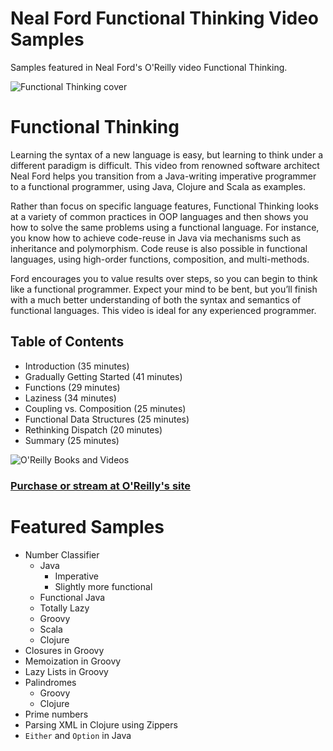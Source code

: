 Neal Ford Functional Thinking Video Samples
========================================

Samples featured in Neal Ford's O'Reilly video Functional Thinking.

![Functional Thinking cover](http://nealford.com/images/ft_video_cover.png)

# Functional Thinking
Learning the syntax of a new language is easy, but learning to think under a different paradigm is difficult. This video from renowned software architect Neal Ford helps you transition from a Java-writing imperative programmer to a functional programmer, using Java, Clojure and Scala as examples.

Rather than focus on specific language features, Functional Thinking looks at a variety of common practices in OOP languages and then shows you how to solve the same problems using a functional language. For instance, you know how to achieve code-reuse in Java via mechanisms such as inheritance and polymorphism. Code reuse is also possible in functional languages, using high-order functions, composition, and multi-methods.

Ford encourages you to value results over steps, so you can begin to
think like a functional programmer. Expect your mind to be bent, but
you’ll finish with a much better understanding of both the syntax and
semantics of functional languages. This video is ideal for any
experienced programmer.

## Table of Contents
* Introduction (35 minutes)
* Gradually Getting Started (41 minutes)
* Functions (29 minutes)
* Laziness (34 minutes)
* Coupling vs. Composition (25 minutes)
* Functional Data Structures (25 minutes)
* Rethinking Dispatch (20 minutes)
* Summary (25 minutes)

![O'Reilly Books and Videos](http://nealford.com/images/oreilly_books_videos.png)
### [Purchase or stream at O'Reilly's site](http://shop.oreilly.com/product/0636920030393.do)


# Featured Samples

* Number Classifier
  * Java
    * Imperative
    * Slightly more functional
  * Functional Java
  * Totally Lazy
  * Groovy
  * Scala
  * Clojure
* Closures in Groovy
* Memoization in Groovy
* Lazy Lists in Groovy
* Palindromes
  * Groovy
  * Clojure
* Prime numbers
* Parsing XML in Clojure using Zippers
* `Either` and `Option` in Java

